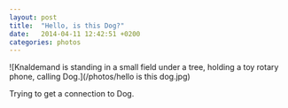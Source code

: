 ```yaml
---
layout: post
title:  "Hello, is this Dog?"
date:   2014-04-11 12:42:51 +0200
categories: photos
---
```

![Knaldemand is standing in a small field under a tree, holding a toy rotary phone, calling Dog.](/photos/hello is this dog.jpg)

Trying to get a connection to Dog.
